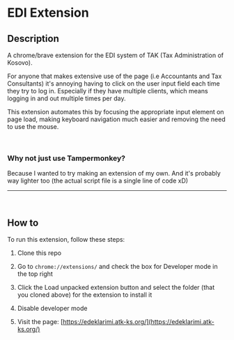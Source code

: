 # EDI Extension

## Description

A chrome/brave extension for the EDI system of TAK (Tax Administration of Kosovo).

For anyone that makes extensive use of the page (i.e Accountants and Tax Consultants) it's annoying having to click on the user input field each time they try to log in. Especially if they have multiple clients, which means logging in and out multiple times per day.

This extension automates this by focusing the appropriate input element on page load, making keyboard navigation much easier and removing the need to use the mouse.

<br>

### Why not just use Tampermonkey?
Because I wanted to try making an extension of my own. And it's probably way lighter too (the actual script file is a single line of code xD)

<hr>

<br>

## How to

To run this extension, follow these steps:

1. Clone this repo

2. Go to `chrome://extensions/` and check the box for Developer mode in the top right

3. Click the Load unpacked extension button and select the folder (that you cloned above) for the extension to install it

4. Disable developer mode

5. Visit the page: [https://edeklarimi.atk-ks.org/](https://edeklarimi.atk-ks.org/)
